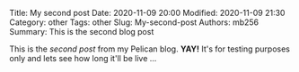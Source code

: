 Title: My second post
Date: 2020-11-09 20:00
Modified: 2020-11-09 21:30
Category: other
Tags: other
Slug: My-second-post
Authors: mb256
Summary: This is the second blog post 

This is the *second post* from my Pelican blog. **YAY!**
It's for testing purposes only and lets see how long it'll be live ...

